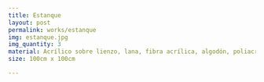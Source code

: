 ```yaml
---
title: Estanque
layout: post
permalink: works/estanque
img: estanque.jpg
img_quantity: 3
material: Acrílico sobre lienzo, lana, fibra acrílica, algodón, poliacrílico, raffia rayón
size: 100cm x 100cm

---
```

